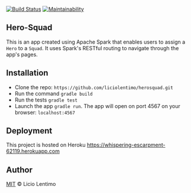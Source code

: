 [![Build Status](https://travis-ci.org/liciolentimo/herosquad.svg?branch=master)](https://travis-ci.org/liciolentimo/herosquad)  [![Maintainability](https://api.codeclimate.com/v1/badges/d959262a23f4b2f17640/maintainability)](https://codeclimate.com/github/liciolentimo/herosquad/maintainability)

## Hero-Squad

This is an app created using Apache Spark that enables users to assign a `Hero` to a `Squad`. It uses Spark's RESTful routing to navigate through the app's pages.

## Installation

* Clone the repo: `https://github.com/liciolentimo/herosquad.git`
* Run the command `gradle build`
* Run the tests `gradle test`
* Launch the app `gradle run`. The app will open on port 4567 on your browser: `localhost:4567`

## Deployment

This project is hosted on Heroku https://whispering-escarpment-62119.herokuapp.com

## Author 

[MIT](LICENSE) © Licio Lentimo
